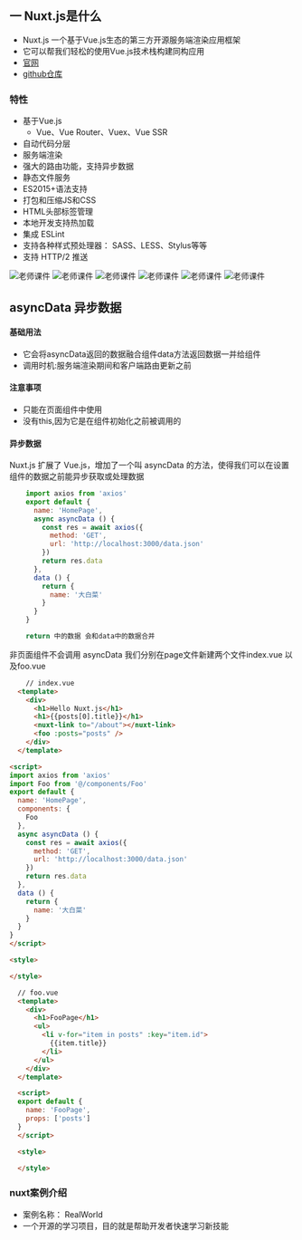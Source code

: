 
## 一 Nuxt.js是什么
+ Nuxt.js 一个基于Vue.js生态的第三方开源服务端渲染应用框架
+ 它可以帮我们轻松的使用Vue.js技术栈构建同构应用
+ [官网](https://zh.nuxtjs.org/)
+ [github仓库](https://github.com/nuxt/nuxt.js)

### 特性
+ 基于Vue.js
  + Vue、Vue Router、Vuex、Vue SSR
+ 自动代码分层
+ 服务端渲染
+ 强大的路由功能，支持异步数据
+ 静态文件服务
+ ES2015+语法支持
+ 打包和压缩JS和CSS
+ HTML头部标签管理
+ 本地开发支持热加载
+ 集成 ESLint
+ 支持各种样式预处理器： SASS、LESS、Stylus等等
+ 支持 HTTP/2 推送

![老师课件](./image/0001.jpg)
![老师课件](./image/0002.jpg)
![老师课件](./image/0003.jpg)
![老师课件](./image/0004.jpg)
![老师课件](./image/0005.jpg)
![老师课件](./image/0006.jpg)

## asyncData 异步数据

#### 基础用法
+ 它会将asyncData返回的数据融合组件data方法返回数据一并给组件
+ 调用时机:服务端渲染期间和客户端路由更新之前
#### 注意事项
+ 只能在页面组件中使用
+ 没有this,因为它是在组件初始化之前被调用的

#### 异步数据
Nuxt.js 扩展了 Vue.js，增加了一个叫 asyncData 的方法，使得我们可以在设置组件的数据之前能异步获取或处理数据

```javascript
    import axios from 'axios'
    export default {
      name: 'HomePage',
      async asyncData () {
        const res = await axios({
          method: 'GET',
          url: 'http://localhost:3000/data.json'
        })
        return res.data
      },
      data () {
        return {
          name: '大白菜'
        }
      }
    }

    return 中的数据 会和data中的数据合并
```

非页面组件不会调用 asyncData
我们分别在page文件新建两个文件index.vue 以及foo.vue
```html
    // index.vue
  <template>
    <div>
      <h1>Hello Nuxt.js</h1>
      <h1>{{posts[0].title}}</h1>
      <nuxt-link to="/about"></nuxt-link>
      <foo :posts="posts" />
    </div>
  </template>

<script>
import axios from 'axios'
import Foo from '@/components/Foo'
export default {
  name: 'HomePage',
  components: {
    Foo
  },
  async asyncData () {
    const res = await axios({
      method: 'GET',
      url: 'http://localhost:3000/data.json'
    })
    return res.data
  },
  data () {
    return {
      name: '大白菜'
    }
  }
}
</script>

<style>

</style>

  // foo.vue
  <template>
    <div>
      <h1>FooPage</h1>
      <ul>
        <li v-for="item in posts" :key="item.id">
          {{item.title}}
        </li>
      </ul>
    </div>
  </template>

  <script>
  export default {
    name: 'FooPage',
    props: ['posts']
  }
  </script>

  <style>

  </style>
```

### nuxt案例介绍
+ 案例名称： RealWorld
+ 一个开源的学习项目，目的就是帮助开发者快速学习新技能